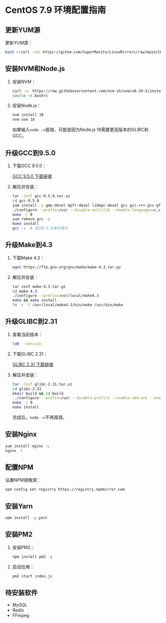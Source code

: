 # CentOS 7.9 环境配置指南

## 更新YUM源

更新YUM源：

```bash
bash <(curl -sSL https://gitee.com/SuperManito/LinuxMirrors/raw/main/ChangeMirrors.sh)
```

## 安装NVM和Node.js

1. 安装NVM：

    ```bash
    curl -o- https://raw.githubusercontent.com/nvm-sh/nvm/v0.39.5/install.sh | bash
    source ~/.bashrc
    ```

2. 安装Node.js：

    ```bash
    nvm install 18
    nvm use 18
    ```

    如果输入`node -v`报错，可能是因为Node.js 18需要更高版本的GLIBC和GCC。

## 升级GCC到9.5.0

1. 下载GCC 9.5.0：

    [GCC 9.5.0 下载链接](https://ftp.gnu.org/gnu/gcc/gcc-9.5.0/gcc-9.5.0.tar.xz)

2. 解压并安装：

    ```bash
    tar -Jxvf gcc-9.5.0.tar.xz
    cd gcc-9.5.0
    yum install -y gmp-devel mpfr-devel libmpc-devel gcc gcc-c++ gcc-gfortran.x86_64 make
    ./configure --prefix=/usr --disable-multilib --enable-languages=c,c++,fortran
    make -j 8
    yum remove gcc -y
    make install
    gcc -v  # 显示9.5.0表示成功
    ```

## 升级Make到4.3

1. 下载Make 4.3：

    ```bash
    wget https://ftp.gnu.org/gnu/make/make-4.3.tar.gz
    ```

2. 解压并安装：

    ```bash
    tar zxvf make-4.3.tar.gz
    cd make-4.3
    ./configure --prefix=/usr/local/make4.3
    make && make install
    ln -s -f /usr/local/make4.3/bin/make /usr/bin/make
    ```

## 升级GLIBC到2.31

1. 查看当前版本：

    ```bash
    ldd --version
    ```

2. 下载GLIBC 2.31：

    [GLIBC 2.31 下载链接](https://ftp.gnu.org/gnu/glibc/glibc-2.31.tar.xz)

3. 解压并安装：

    ```bash
    tar -Jxvf glibc-2.31.tar.xz
    cd glibc-2.31
    mkdir build && cd build
    ../configure --prefix=/usr --disable-profile --enable-add-ons --enable-obsolete-nsl --with-headers=/usr/include --with-binutils=/usr/bin --disable-sanity-checks --disable-werror
    make -j 8
    make install
    ```

    完成后，`node -v`不再报错。

## 安装Nginx

```bash
yum install nginx -y
nginx -t
```

## 配置NPM

设置NPM镜像源：

```bash
npm config set registry https://registry.npmmirror.com
```

## 安装Yarn

```bash
npm install -g yarn
```

## 安装PM2

1. 安装PM2：

    ```bash
    npm install pm2 -g
    ```

2. 启动应用：

    ```bash
    pm2 start index.js
    ```

## 待安装软件

- MySQL
- Redis
- FFmpeg
